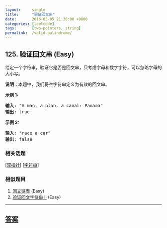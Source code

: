 ```yaml
---
layout:     single
title:      "验证回文串"
date:       2016-05-05 21:30:00 +0800
categories: [leetcode]
tags:       [two-pointers, string]
permalink:  /valid-palindrome/
---
```


## 125. 验证回文串 (Easy)

<p>给定一个字符串，验证它是否是回文串，只考虑字母和数字字符，可以忽略字母的大小写。</p>

<p><strong>说明：</strong>本题中，我们将空字符串定义为有效的回文串。</p>

<p><strong>示例 1:</strong></p>

<pre><strong>输入:</strong> &quot;A man, a plan, a canal: Panama&quot;
<strong>输出:</strong> true
</pre>

<p><strong>示例 2:</strong></p>

<pre><strong>输入:</strong> &quot;race a car&quot;
<strong>输出:</strong> false
</pre>

### 相关话题
  [[双指针](https://github.com/openset/leetcode/tree/master/tag/two-pointers/README.md)]
  [[字符串](https://github.com/openset/leetcode/tree/master/tag/string/README.md)]

### 相似题目
  1. [回文链表](/palindrome-linked-list) (Easy)
  1. [验证回文字符串 Ⅱ](/valid-palindrome-ii) (Easy)

---

## [答案](https://github.com/openset/leetcode/tree/master/problems/valid-palindrome)
